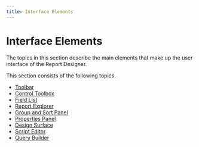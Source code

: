 ```yaml
---
title: Interface Elements
---
```

# Interface Elements
The topics in this section describe the main elements that make up the user interface of the Report Designer.

This section consists of the following topics.
* [Toolbar](interface-elements/toolbar.md)
* [Control Toolbox](interface-elements/control-toolbox.md)
* [Field List](interface-elements/field-list.md)
* [Report Explorer](interface-elements/report-explorer.md)
* [Group and Sort Panel](interface-elements/group-and-sort-panel.md)
* [Properties Panel](interface-elements/properties-panel.md)
* [Design Surface](interface-elements/design-surface.md)
* [Script Editor](interface-elements/script-editor.md)
* [Query Builder](interface-elements/query-builder.md)
